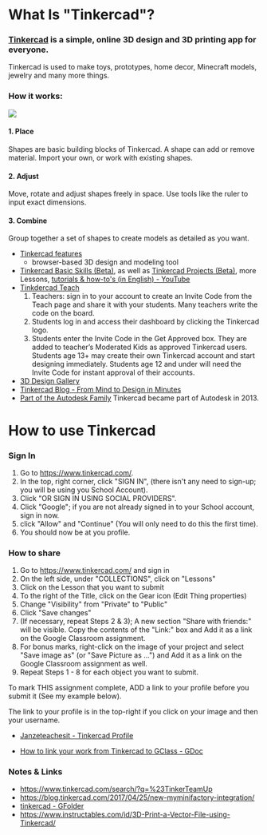 # What Is "Tinkercad"?

### [Tinkercad](https://www.tinkercad.com/) is a simple, online 3D design and 3D printing app for everyone.
Tinkercad is used to make toys, prototypes, home decor, Minecraft models, jewelry and many more things.
### How it works:
![](https://www.tinkercad.com/img/redesign/TinkerClip.gif)
#### 1. Place
Shapes are basic building blocks of Tinkercad. A shape can add or remove material. Import your own, or work with existing shapes.
#### 2. Adjust
Move, rotate and adjust shapes freely in space. Use tools like the ruler to input exact dimensions.
#### 3. Combine
Group together a set of shapes to create models as detailed as you want.

- [Tinkercad features](https://www.tinkercad.com/about/features)
  - browser-based 3D design and modeling tool
- [Tinkercad Basic Skills (Beta)](https://www.tinkercad.com/learn/), as well as [Tinkercad Projects \(Beta\)](https://www.tinkercad.com/learn/projects#/project-gallery;collectionId=OY5L5E8IRXTI47Z), more Lessons, [tutorials & how-to's \(in English\) - YouTube](http://www.youtube.com/user/Tinkercad)
- [Tinkdercad Teach](https://www.tinkercad.com/teach)
  1. Teachers: sign in to your account to create an Invite Code from the Teach page and share it with your students. Many teachers write the code on the board.
  2. Students log in and access their dashboard by clicking the Tinkercad logo.
  3. Students enter the Invite Code in the Get Approved box. They are added to teacher’s Moderated Kids as approved Tinkercad users. Students age 13+ may create their own Tinkercad account and start designing immediately. Students age 12 and under will need the Invite Code for instant approval of their accounts.
- [3D Design Gallery](https://www.tinkercad.com/things/)
- [Tinkercad Blog - From Mind to Design in Minutes](https://blog.tinkercad.com/)
- [Part of the Autodesk Family](http://autodesk.com/) Tinkercad became part of Autodesk in 2013.

# How to use Tinkercad
### Sign In
1. Go to https://www.tinkercad.com/.
2. In the top, right corner, click "SIGN IN", \(there isn't any need to sign-up; you will be using you School Account\).
3. Click "OR SIGN IN USING SOCIAL PROVIDERS".
4. Click "Google"; if you are not already signed in to your School account, sign in now.
5. click "Allow" and "Continue" \(You will only need to do this the first time\).
6. You should now be at you profile.



### How to share
1. Go to https://www.tinkercad.com/ and sign in
2. On the left side, under "COLLECTIONS", click on "Lessons"
3. Click on the Lesson that you want to submit
4. To the right of the Title, click on the Gear icon (Edit Thing properties)
5. Change "Visibility" from "Private" to "Public"
6. Click "Save changes"
7. (If necessary, repeat Steps 2 & 3); A new section "Share with friends:" will be visible. Copy the contents of the "Link:" box and Add it as a link on the Google Classroom assignment.
8. For bonus marks, right-click on the image of your project and select "Save image as" (or "Save Picture as ...") and Add it as a link on the Google Classroom assignment as well.
9. Repeat Steps 1 - 8 for each object you want to submit.

To mark THIS assignment complete, ADD a link to your profile before you submit it (See my example below). 

The link to your profile is in the top-right if you click on your image and then your username.

- [Janzeteachesit - Tinkercad Profile](https://www.tinkercad.com/users/6xVxWWw0wv8-janzeteachesit)


- [How to link your work from Tinkercad to GClass - GDoc](https://docs.google.com/document/d/1_xYI4EJRNl1wXAMp-BrN6i9xObmLzmFP4EJBxXEukeA/edit?usp=sharing)

### Notes & Links
- https://www.tinkercad.com/search/?q=%23TinkerTeamUp
- https://blog.tinkercad.com/2017/04/25/new-myminifactory-integration/
- [tinkercad - GFolder](https://drive.google.com/open?id=0BysMfTbvAUUVYmRqU0I3Y0k2SDg)
- https://www.instructables.com/id/3D-Print-a-Vector-File-using-Tinkercad/
